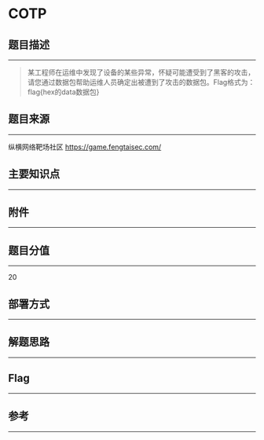 # COTP

## 题目描述
---
> 某工程师在运维中发现了设备的某些异常，怀疑可能遭受到了黑客的攻击，请您通过数据包帮助运维人员确定出被遭到了攻击的数据包。Flag格式为：flag{hex的data数据包}

## 题目来源
---
纵横网络靶场社区 https://game.fengtaisec.com/

## 主要知识点
---


## 附件
---


## 题目分值
---
20

## 部署方式
---


## 解题思路
---


## Flag
---


## 参考
---
